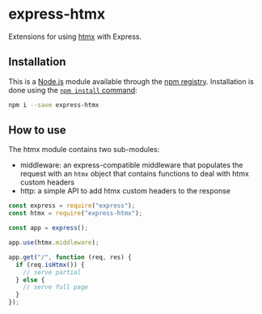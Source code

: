 # express-htmx

Extensions for using [htmx](https://htmx.org) with Express.

## Installation

This is a [Node.js](https://nodejs.org/en/) module available through the  [npm registry](https://www.npmjs.com/). Installation is done using the [`npm install` command](https://docs.npmjs.com/getting-started/installing-npm-packages-locally):

```sh
npm i --save express-htmx
```

## How to use

The htmx module contains two sub-modules:

- middleware: an express-compatible middleware that populates the request with an `htmx` object that contains functions to deal with htmx custom headers
- http: a simple API to add htmx custom headers to the response

```js
const express = require("express");
const htmx = require("express-htmx");

const app = express();

app.use(htmx.middleware);

app.get("/", function (req, res) {
  if (req.isHtmx()) {
    // serve partial
  } else {
    // serve full page
  }
});
```
